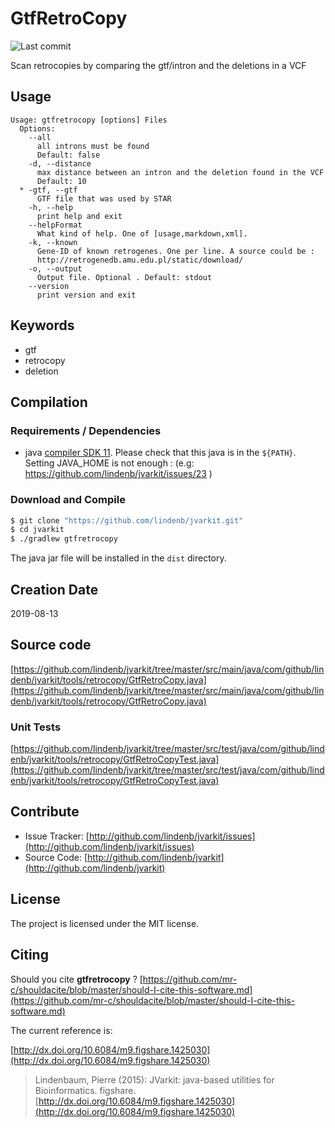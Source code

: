 # GtfRetroCopy

![Last commit](https://img.shields.io/github/last-commit/lindenb/jvarkit.png)

Scan retrocopies by comparing the gtf/intron and the deletions in a VCF


## Usage

```
Usage: gtfretrocopy [options] Files
  Options:
    --all
      all introns must be found
      Default: false
    -d, --distance
      max distance between an intron and the deletion found in the VCF
      Default: 10
  * -gtf, --gtf
      GTF file that was used by STAR
    -h, --help
      print help and exit
    --helpFormat
      What kind of help. One of [usage,markdown,xml].
    -k, --known
      Gene-ID of known retrogenes. One per line. A source could be : 
      http://retrogenedb.amu.edu.pl/static/download/ 
    -o, --output
      Output file. Optional . Default: stdout
    --version
      print version and exit

```


## Keywords

 * gtf
 * retrocopy
 * deletion


## Compilation

### Requirements / Dependencies

* java [compiler SDK 11](https://jdk.java.net/11/). Please check that this java is in the `${PATH}`. Setting JAVA_HOME is not enough : (e.g: https://github.com/lindenb/jvarkit/issues/23 )


### Download and Compile

```bash
$ git clone "https://github.com/lindenb/jvarkit.git"
$ cd jvarkit
$ ./gradlew gtfretrocopy
```

The java jar file will be installed in the `dist` directory.


## Creation Date

2019-08-13

## Source code 

[https://github.com/lindenb/jvarkit/tree/master/src/main/java/com/github/lindenb/jvarkit/tools/retrocopy/GtfRetroCopy.java](https://github.com/lindenb/jvarkit/tree/master/src/main/java/com/github/lindenb/jvarkit/tools/retrocopy/GtfRetroCopy.java)

### Unit Tests

[https://github.com/lindenb/jvarkit/tree/master/src/test/java/com/github/lindenb/jvarkit/tools/retrocopy/GtfRetroCopyTest.java](https://github.com/lindenb/jvarkit/tree/master/src/test/java/com/github/lindenb/jvarkit/tools/retrocopy/GtfRetroCopyTest.java)


## Contribute

- Issue Tracker: [http://github.com/lindenb/jvarkit/issues](http://github.com/lindenb/jvarkit/issues)
- Source Code: [http://github.com/lindenb/jvarkit](http://github.com/lindenb/jvarkit)

## License

The project is licensed under the MIT license.

## Citing

Should you cite **gtfretrocopy** ? [https://github.com/mr-c/shouldacite/blob/master/should-I-cite-this-software.md](https://github.com/mr-c/shouldacite/blob/master/should-I-cite-this-software.md)

The current reference is:

[http://dx.doi.org/10.6084/m9.figshare.1425030](http://dx.doi.org/10.6084/m9.figshare.1425030)

> Lindenbaum, Pierre (2015): JVarkit: java-based utilities for Bioinformatics. figshare.
> [http://dx.doi.org/10.6084/m9.figshare.1425030](http://dx.doi.org/10.6084/m9.figshare.1425030)




